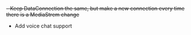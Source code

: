 ~~- Keep DataConnection the same, but make a new connection every time there is a MediaStrem change~~
- Add voice chat support